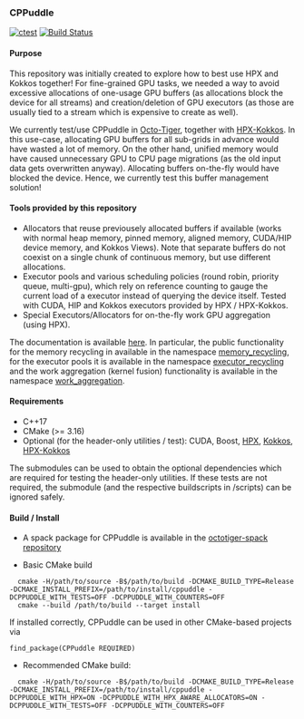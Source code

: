 ### CPPuddle

[![ctest](https://github.com/SC-SGS/CPPuddle/actions/workflows/cmake.yml/badge.svg)](https://github.com/SC-SGS/CPPuddle/actions/workflows/cmake.yml)
[![Build Status](https://simsgs.informatik.uni-stuttgart.de/jenkins/buildStatus/icon?job=CPPuddle%2Fmaster&config=allbuilds)](https://simsgs.informatik.uni-stuttgart.de/jenkins/view/Octo-Tiger%20and%20Dependencies/job/CPPuddle/job/master/)


#### Purpose

This repository was initially created to explore how to best use HPX and Kokkos together!
For fine-grained GPU tasks, we needed a way to avoid excessive allocations of one-usage GPU buffers (as allocations block the device for all streams) and creation/deletion of GPU executors (as those are usually tied to a stream which is expensive to create as well).

We currently test/use CPPuddle in [Octo-Tiger](https://github.com/STEllAR-GROUP/octotiger), together with [HPX-Kokkos](https://github.com/STEllAR-GROUP/hpx-kokkos).
In this use-case, allocating GPU buffers for all sub-grids in advance would have wasted a lot of memory. On the other hand, unified memory would have caused unnecessary GPU to CPU page migrations (as the old input data gets overwritten anyway). Allocating buffers on-the-fly would have blocked the device. Hence, we currently test this buffer management solution!

#### Tools provided by this repository

- Allocators that reuse previousely allocated buffers if available (works with normal heap memory, pinned memory, aligned memory, CUDA/HIP device memory, and Kokkos Views). Note that separate buffers do not coexist on a single chunk of continuous memory, but use different allocations. 
- Executor pools and various scheduling policies (round robin, priority queue, multi-gpu), which rely on reference counting to gauge the current load of a executor instead of querying the device itself. Tested with CUDA, HIP and Kokkos executors provided by HPX / HPX-Kokkos.
- Special Executors/Allocators for on-the-fly work GPU aggregation (using HPX).

The documentation is available [here](https://sc-sgs.github.io/CPPuddle/index.html). In particular, the public functionality for the memory recycling in available in the namespace [memory_recycling](https://sc-sgs.github.io/CPPuddle/namespacecppuddle_1_1memory__recycling.html), for the executor pools it is available in the namespace [executor_recycling](https://sc-sgs.github.io/CPPuddle/namespacecppuddle_1_1executor__recycling.html) and the work aggregation (kernel fusion) functionality is available in the namespace [work_aggregation](https://sc-sgs.github.io/CPPuddle/namespacecppuddle_1_1kernel__aggregation.html).

#### Requirements

- C++17
- CMake (>= 3.16)
- Optional (for the header-only utilities / test): CUDA, Boost, [HPX](https://github.com/STEllAR-GROUP/hpx), [Kokkos](https://github.com/kokkos/kokkos), [HPX-Kokkos](https://github.com/STEllAR-GROUP/hpx-kokkos)

The submodules can be used to obtain the optional dependencies which are required for testing the header-only utilities. If these tests are not required, the submodule (and the respective buildscripts in /scripts) can be ignored safely.

#### Build / Install

- A spack package for CPPuddle is available in the [octotiger-spack repository](https://github.com/G-071/octotiger-spack)

- Basic CMake build

```
  cmake -H/path/to/source -B$/path/to/build -DCMAKE_BUILD_TYPE=Release -DCMAKE_INSTALL_PREFIX=/path/to/install/cppuddle -DCPPUDDLE_WITH_TESTS=OFF -DCPPUDDLE_WITH_COUNTERS=OFF                                                             
  cmake --build /path/to/build --target install  
```
If installed correctly, CPPuddle can be used in other CMake-based projects via
```
find_package(CPPuddle REQUIRED)
```

- Recommended CMake build:
```
  cmake -H/path/to/source -B$/path/to/build -DCMAKE_BUILD_TYPE=Release -DCMAKE_INSTALL_PREFIX=/path/to/install/cppuddle -DCPPUDDLE_WITH_HPX=ON -DCPPUDDLE_WITH_HPX_AWARE_ALLOCATORS=ON -DCPPUDDLE_WITH_TESTS=OFF -DCPPUDDLE_WITH_COUNTERS=OFF                                                             
```


